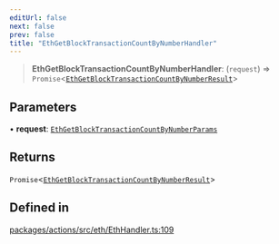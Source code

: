 ```yaml
---
editUrl: false
next: false
prev: false
title: "EthGetBlockTransactionCountByNumberHandler"
---
```


> **EthGetBlockTransactionCountByNumberHandler**: (`request`) => `Promise`\<[`EthGetBlockTransactionCountByNumberResult`](/reference/tevm/actions/type-aliases/ethgetblocktransactioncountbynumberresult/)\>

## Parameters

• **request**: [`EthGetBlockTransactionCountByNumberParams`](/reference/tevm/actions/type-aliases/ethgetblocktransactioncountbynumberparams/)

## Returns

`Promise`\<[`EthGetBlockTransactionCountByNumberResult`](/reference/tevm/actions/type-aliases/ethgetblocktransactioncountbynumberresult/)\>

## Defined in

[packages/actions/src/eth/EthHandler.ts:109](https://github.com/qbzzt/tevm-monorepo/blob/main/packages/actions/src/eth/EthHandler.ts#L109)
